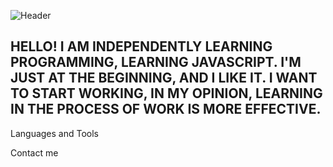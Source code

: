 ![Header](https://github.com/oleh312/oleh312/blob/main/assets/header.gif)

## HELLO! I AM INDEPENDENTLY LEARNING PROGRAMMING, LEARNING JAVASCRIPT. I'M JUST AT THE BEGINNING, AND I LIKE IT. I WANT TO START WORKING, IN MY OPINION, LEARNING IN THE PROCESS OF WORK IS MORE EFFECTIVE.

Languages and Tools

Contact me